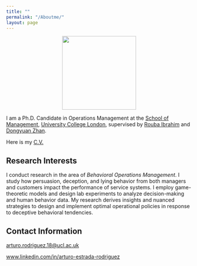 ```yaml
---
title: ""
permalink: "/Aboutme/"
layout: page
---
```


<center><img src="https://arturoestrada.github.io/PhotoFrame.png" width=200></center>

I am a Ph.D. Candidate in Operations Management at the [School of Management](https://www.mgmt.ucl.ac.uk/), [University College London](https://www.ucl.ac.uk/), supervised by [Rouba Ibrahim](https://www.mgmt.ucl.ac.uk/people/roubaibrahim) and [Dongyuan Zhan](https://www.mgmt.ucl.ac.uk/people/dongyuanzhan). 

Here is my [C.V.](https://arturoestrada.github.io/CVArturoEstrada.pdf) 

## Research Interests

I conduct research in the area of *Behavioral Operations Management*. I study how persuasion, deception, and lying behavior from both managers and customers impact the performance of service systems. I employ game-theoretic models and design lab experiments to analyze decision-making and human behavior data. My research derives insights and nuanced strategies to design and implement optimal operational policies in response to deceptive behavioral tendencies.


## Contact Information

arturo.rodriguez.18@ucl.ac.uk

www.linkedin.com/in/arturo-estrada-rodriguez

